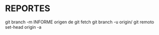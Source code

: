 # REPORTES
git branch -m INFORME <SUCURSAL>
origen de git fetch
git branch -u origin/<SUCURSAL>  <SUCURSAL> 
git remoto set-head origin -a
